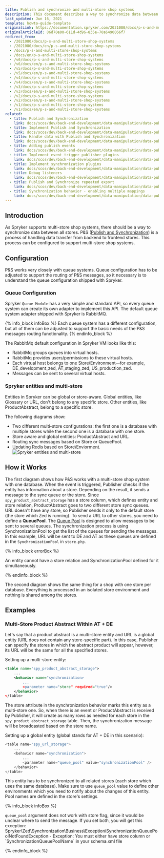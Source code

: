 ```yaml
---
title: Publish and synchronize and multi-mtore shop systems
description: This document describes a way to synchronize data between multiple stores.
last_updated: Jun 16, 2021
template: howto-guide-template
originalLink: https://documentation.spryker.com/2021080/docs/p-s-and-multi-store-shop-systems
originalArticleId: 06d70e00-611d-4d96-835e-70a6490066f7
redirect_from:
  - /2021080/docs/p-s-and-multi-store-shop-systems
  - /2021080/docs/en/p-s-and-multi-store-shop-systems
  - /docs/p-s-and-multi-store-shop-systems
  - /docs/en/p-s-and-multi-store-shop-systems
  - /v6/docs/p-s-and-multi-store-shop-systems
  - /v6/docs/en/p-s-and-multi-store-shop-systems
  - /v5/docs/p-s-and-multi-store-shop-systems
  - /v5/docs/en/p-s-and-multi-store-shop-systems
  - /v4/docs/p-s-and-multi-store-shop-systems
  - /v4/docs/en/p-s-and-multi-store-shop-systems
  - /v3/docs/p-s-and-multi-store-shop-systems
  - /v3/docs/en/p-s-and-multi-store-shop-systems
  - /v2/docs/p-s-and-multi-store-shop-systems
  - /v2/docs/en/p-s-and-multi-store-shop-systems
  - /v1/docs/p-s-and-multi-store-shop-systems
  - /v1/docs/en/p-s-and-multi-store-shop-systems
related:
  - title: Publish and Synchronization
    link: docs/scos/dev/back-end-development/data-manipulation/data-publishing/publish-and-synchronization.html
  - title: Implement Publish and Synchronization
    link: docs/scos/dev/back-end-development/data-manipulation/data-publishing/implement-publish-and-synchronization.html
  - title: Handle data with Publish and Synchronization
    link: docs/scos/dev/back-end-development/data-manipulation/data-publishing/handle-data-with-publish-and-synchronization.html
  - title: Adding publish events
    link: docs/scos/dev/back-end-development/data-manipulation/data-publishing/add-publish-events.html
  - title: Implement event trigger publisher plugins
    link: docs/scos/dev/back-end-development/data-manipulation/data-publishing/implement-event-trigger-publisher-plugins.html
  - title: Implement synchronization plugins
    link: docs/scos/dev/back-end-development/data-manipulation/data-publishing/implement-synchronization-plugins.html
  - title: Debug listeners
    link: docs/scos/dev/back-end-development/data-manipulation/data-publishing/debug-listeners.html
  - title: Publish and Synchronize repeated export
    link: docs/scos/dev/back-end-development/data-manipulation/data-publishing/publish-and-synchronize-repeated-export.html
  - title: Synchronization behavior - enabling multiple mappings
    link: docs/scos/dev/back-end-development/data-manipulation/data-publishing/synchronization-behavior-enabling-multiple-mappings.html
---
```


## Introduction

As Spryker supports multi-store shop systems, there should be a way to synchronize data between all stores. P&S ([Publish and Synchronization](/docs/scos/dev/back-end-development/data-manipulation/data-publishing/publish-and-synchronization.html)) is a process of handling data transfer from backend to frontend stores. This process can be configured to support multi-store shop systems.

## Configuration

P&S works very closely with queue systems. Queue configuration has to be adjusted to support the routing of P&S messages, so it necessary is to understand the queue configuration shipped with Spryker.

### Queue Configuration

Spryker `Queue Module` has a very simple and standard API, so every queue system can create its own adapter to implement this API. The default queue system adapter shipped with Spryker is RabbitMQ.

{% info_block infoBox %}
Each queue system has a different configuration, but all of them can be adjusted to support the basic needs of the P&S messages routing functionality.
{% endinfo_block %}

The RabbitMq default configuration in Spryker VM looks like this:

* RabbitMq groups queues into virtual hosts.
* RabbitMq provides users/permissions to these virtual hosts.
* Each virtual host belongs to one Store\Environment—for example, DE_development_zed, AT_staging_zed, US_production_zed.
* Messages can be sent to several virtual hosts.

### Spryker entities and multi-store

Entities in Spryker can be global or store-aware. Global entities, like Glossary or URL, don't belong to any specific store. Other entities, like ProductAbstract, belong to a specific store.

The following diagrams show:

* Two different multi-store configurations: the first one is a database with multiple stores while the second one is a database with one store.
* Store aware and global entities: ProductAbstract and URL.
* Routing sync messages based on Store or QueuePool.
* Updating Redis based on Store\Enviorment.
![Spryker entities and multi-store](https://spryker.s3.eu-central-1.amazonaws.com/docs/Developer+Guide/Architecture+Concepts/Publish+and+Synchronization/Publish+and+Synchronize+and+Multi-Store+Shop+Systems/P%26S+with+multistore.png) 

## How it Works

The first diagram shows how P&S works with a multi-store shop system with one database. When the event is triggered, Publisher checks if the entity has information about a store. Depending on the result, it sends a message to the sync queue or the store. Since `spy_product_abstract_storage` has a store column, which defines entity and store relation, ProductAbstract goes to two different store sync queues. URL doesn't have any store, so Publisher sends it only to the default store (the store which Zed is running). To send a URL to other stores, you need to define a **QueuePool**. The [Queue Pool](/docs/scos/dev/back-end-development/data-manipulation/queue/queue-pool.html) is designed to allow messages to be sent to several queues. The synchronization process is using SynchronizationPool to get the list of the queues for sending the messages. In this example, URL will be sent to DE and AT as these queues are defined in the `SynchronizationPool` in `store.php`.

{% info_block errorBox %}

An entity cannot have a store relation and SynchronizationPool defined for it simultaneously.

{% endinfo_block %}

The second diagram shows the same thing for a shop with one store per database. Everything is processed in an isolated store environment and nothing is shared among the stores.

## Examples

### Multi-Store Product Abstract Within AT + DE

Let's say that a product abstract is a multi-store entity and URL is a global entity (URL does not contain any store-specific part). In this case, Publisher can specify the stores in which the abstract product will appear, however, its URL will be the same for all the specified stores.

Setting up a multi-store entity:

```xml
<table name="spy_product_abstract_storage">
    ...
    <behavior name="synchronization>
        ...
        <parameter name="store" required="true"/>
    </behavior>
</table>
```

The store attribute in the synchronization behavior marks this entity as a multi-store one. So, when there is an event or ProductAbstract is received by Publisher, it will create as many rows as needed for each store in the `spy_product_abstract_storage` table. Then, the synchronization message will be broadcasted based on the store name.

Setting up a global entity (global stands for AT + DE in this scenario):

```php
<table name="spy_url_storage">
    ...
    <behavior name="synchronization">
        ...
        <parameter name="queue_pool" value="synchronizationPool" />
    </behavior>
</table>
```

This entity has to be synchronized to all related stores (each store which uses the same database). Make sure to use `queue_pool` value to define other environments which you need to notify about the changes of this entity. Pool names are defined in the store's settings.

{% info_block infoBox %}

`queue_pool` argument does not work with store flag, since it would be unclear where to send the message. If you set both, you will get this exception: Spryker\Zed\Synchronization\Business\Exception\SynchronizationQueuePoolNotFoundException - Exception: You must either have store column or \`SynchronizationQueuePoolName\` in your schema.xml file

{% endinfo_block %}
